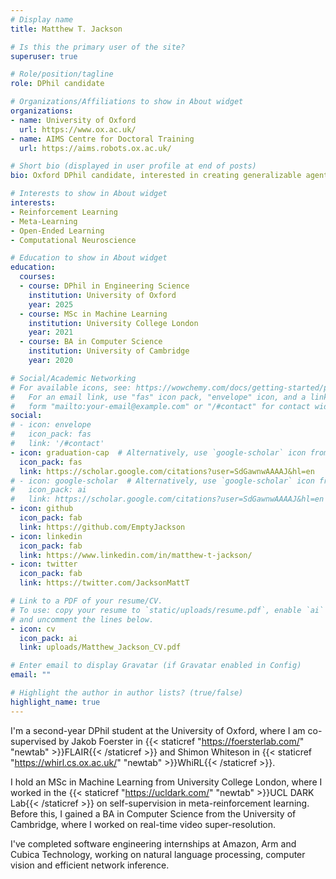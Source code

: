 ```yaml
---
# Display name
title: Matthew T. Jackson

# Is this the primary user of the site?
superuser: true

# Role/position/tagline
role: DPhil candidate

# Organizations/Affiliations to show in About widget
organizations:
- name: University of Oxford
  url: https://www.ox.ac.uk/
- name: AIMS Centre for Doctoral Training
  url: https://aims.robots.ox.ac.uk/

# Short bio (displayed in user profile at end of posts)
bio: Oxford DPhil candidate, interested in creating generalizable agents for real-world systems.

# Interests to show in About widget
interests:
- Reinforcement Learning
- Meta-Learning
- Open-Ended Learning
- Computational Neuroscience

# Education to show in About widget
education:
  courses:
  - course: DPhil in Engineering Science
    institution: University of Oxford
    year: 2025
  - course: MSc in Machine Learning
    institution: University College London
    year: 2021
  - course: BA in Computer Science
    institution: University of Cambridge
    year: 2020

# Social/Academic Networking
# For available icons, see: https://wowchemy.com/docs/getting-started/page-builder/#icons
#   For an email link, use "fas" icon pack, "envelope" icon, and a link in the
#   form "mailto:your-email@example.com" or "/#contact" for contact widget.
social:
# - icon: envelope
#   icon_pack: fas
#   link: '/#contact'
- icon: graduation-cap  # Alternatively, use `google-scholar` icon from `ai` icon pack
  icon_pack: fas
  link: https://scholar.google.com/citations?user=SdGawnwAAAAJ&hl=en
# - icon: google-scholar  # Alternatively, use `google-scholar` icon from `ai` icon pack
#   icon_pack: ai
#   link: https://scholar.google.com/citations?user=SdGawnwAAAAJ&hl=en
- icon: github
  icon_pack: fab
  link: https://github.com/EmptyJackson
- icon: linkedin
  icon_pack: fab
  link: https://www.linkedin.com/in/matthew-t-jackson/
- icon: twitter
  icon_pack: fab
  link: https://twitter.com/JacksonMattT

# Link to a PDF of your resume/CV.
# To use: copy your resume to `static/uploads/resume.pdf`, enable `ai` icons in `params.toml`, 
# and uncomment the lines below.
- icon: cv
  icon_pack: ai
  link: uploads/Matthew_Jackson_CV.pdf

# Enter email to display Gravatar (if Gravatar enabled in Config)
email: ""

# Highlight the author in author lists? (true/false)
highlight_name: true
---
```


I'm a second-year DPhil student at the University of Oxford, where I am co-supervised by Jakob Foerster in {{< staticref "https://foersterlab.com/" "newtab" >}}FLAIR{{< /staticref >}} and Shimon Whiteson in {{< staticref "https://whirl.cs.ox.ac.uk/" "newtab" >}}WhiRL{{< /staticref >}}.

<!-- in the {{< staticref "https://aims.robots.ox.ac.uk/" "newtab" >}}Autonomous Intelligent Machines and Systems CDT{{< /staticref >}} -->

I hold an MSc in Machine Learning from University College London, where I worked in the {{< staticref "https://ucldark.com/" "newtab" >}}UCL DARK Lab{{< /staticref >}} on self-supervision in meta-reinforcement learning. Before this, I gained a BA in Computer Science from the University of Cambridge, where I worked on real-time video super-resolution.

I've completed software engineering internships at Amazon, Arm and Cubica Technology, working on natural language processing, computer vision and efficient network inference.

<!-- {{< icon name="download" pack="fas" >}} Download my {{< staticref "uploads/demo_resume.pdf" "newtab" >}}resumé{{< /staticref >}}. -->
